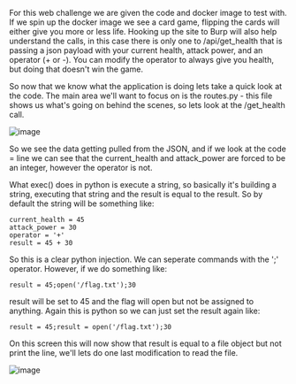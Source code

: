 For this web challenge we are given the code and docker image to test with. If we spin up the docker image we see a card game, flipping the cards will either give you more or less life. Hooking up the site to Burp will also help understand the calls, in this case there is only one to /api/get_health that is passing a json payload with your current health, attack power, and an operator (+ or -). You can modify the operator to always give you health, but doing that doesn't win the game.

So now that we know what the application is doing lets take a quick look at the code. The main area we'll want to focus on is the routes.py - this file shows us what's going on behind the scenes, so lets look at the /get_health call.

![image](https://user-images.githubusercontent.com/6153549/198292197-f733520b-bf3c-4172-a881-3fb02cb6aa36.png)

So we see the data getting pulled from the JSON, and if we look at the code = line we can see that the current_health and attack_power are forced to be an integer, however the operator is not.

What exec() does in python is execute a string, so basically it's building a string, executing that string and the result is equal to the result. So by default the string will be something like:

```
current_health = 45
attack_power = 30
operator = '+'
result = 45 + 30
```

So this is a clear python injection. We can seperate commands with the ';' operator. However, if we do something like:
```
result = 45;open('/flag.txt');30
```
result will be set to 45 and the flag will open but not be assigned to anything. Again this is python so we can just set the result again like:
```
result = 45;result = open('/flag.txt');30
```
On this screen this will now show that result is equal to a file object but not print the line, we'll lets do one last modification to read the file.

![image](https://user-images.githubusercontent.com/6153549/198293217-f87dbee7-fd19-4b15-bf2e-077ba820ab66.png)
